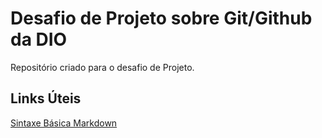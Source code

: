 # Desafio de Projeto sobre Git/Github da DIO
Repositório criado para o desafio de Projeto.

## Links Úteis
[Sintaxe Básica Markdown](https://www.markdownguide.org/)
